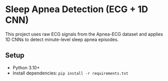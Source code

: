 # Sleep Apnea Detection (ECG + 1D CNN)

This project uses raw ECG signals from the Apnea-ECG dataset and applies 1D CNNs to detect minute-level sleep apnea episodes.

## Setup
- Python 3.10+
- Install dependencies: `pip install -r requirements.txt`
